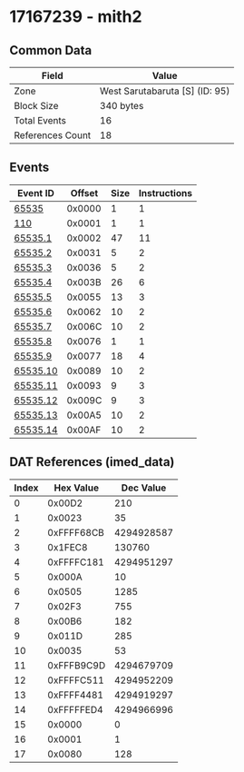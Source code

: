 # 17167239 - mith2

## Common Data

| Field            | Value                          |
|------------------|--------------------------------|
| Zone             | West Sarutabaruta [S] (ID: 95) |
| Block Size       | 340 bytes                      |
| Total Events     | 16                             |
| References Count | 18                             |

## Events

| Event ID                  | Offset   |   Size |   Instructions |
|---------------------------|----------|--------|----------------|
| [65535](./65535.md)       | 0x0000   |      1 |              1 |
| [110](./110.md)           | 0x0001   |      1 |              1 |
| [65535.1](./65535.1.md)   | 0x0002   |     47 |             11 |
| [65535.2](./65535.2.md)   | 0x0031   |      5 |              2 |
| [65535.3](./65535.3.md)   | 0x0036   |      5 |              2 |
| [65535.4](./65535.4.md)   | 0x003B   |     26 |              6 |
| [65535.5](./65535.5.md)   | 0x0055   |     13 |              3 |
| [65535.6](./65535.6.md)   | 0x0062   |     10 |              2 |
| [65535.7](./65535.7.md)   | 0x006C   |     10 |              2 |
| [65535.8](./65535.8.md)   | 0x0076   |      1 |              1 |
| [65535.9](./65535.9.md)   | 0x0077   |     18 |              4 |
| [65535.10](./65535.10.md) | 0x0089   |     10 |              2 |
| [65535.11](./65535.11.md) | 0x0093   |      9 |              3 |
| [65535.12](./65535.12.md) | 0x009C   |      9 |              3 |
| [65535.13](./65535.13.md) | 0x00A5   |     10 |              2 |
| [65535.14](./65535.14.md) | 0x00AF   |     10 |              2 |

## DAT References (imed_data)

|   Index | Hex Value   |   Dec Value |
|---------|-------------|-------------|
|       0 | 0x00D2      |         210 |
|       1 | 0x0023      |          35 |
|       2 | 0xFFFF68CB  |  4294928587 |
|       3 | 0x1FEC8     |      130760 |
|       4 | 0xFFFFC181  |  4294951297 |
|       5 | 0x000A      |          10 |
|       6 | 0x0505      |        1285 |
|       7 | 0x02F3      |         755 |
|       8 | 0x00B6      |         182 |
|       9 | 0x011D      |         285 |
|      10 | 0x0035      |          53 |
|      11 | 0xFFFB9C9D  |  4294679709 |
|      12 | 0xFFFFC511  |  4294952209 |
|      13 | 0xFFFF4481  |  4294919297 |
|      14 | 0xFFFFFED4  |  4294966996 |
|      15 | 0x0000      |           0 |
|      16 | 0x0001      |           1 |
|      17 | 0x0080      |         128 |
